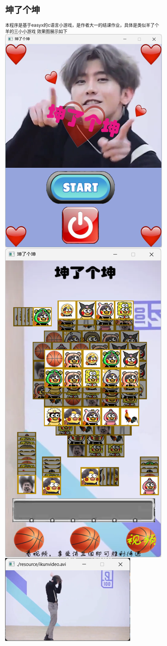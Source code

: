 # 坤了个坤
本程序是基于easyx的c语言小游戏，是作者大一的结课作业，具体是类似羊了个羊的三小小游戏
效果图展示如下
![第一关](界面.png)
![第二关](第二关.png)
![广告](广告.png)
